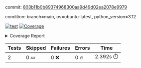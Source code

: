 commit: [803b11b0b89374968300aa9d49d02ea2078e9979](https://github.com/rcmdnk/boto3-session/tree/803b11b0b89374968300aa9d49d02ea2078e9979)

condition: branch=main, os=ubuntu-latest, python_version=3.12

[![test](https://github.com/rcmdnk/boto3-session/actions/workflows/test.yml/badge.svg)](https://github.com/rcmdnk/boto3-session/actions/runs/15987441983)
<a href="https://github.com/rcmdnk/boto3-session/blob/803b11b0b89374968300aa9d49d02ea2078e9979/README.md"><img alt="Coverage" src="https://img.shields.io/badge/Coverage-47%25-orange.svg" /></a><details><summary>Coverage Report </summary><table><tr><th>File</th><th>Stmts</th><th>Miss</th><th>Cover</th><th>Missing</th></tr><tbody><tr><td colspan="5"><b>src/boto3_session</b></td></tr><tr><td>&nbsp; &nbsp;<a href="https://github.com/rcmdnk/boto3-session/blob/803b11b0b89374968300aa9d49d02ea2078e9979/src/boto3_session/session.py">session.py</a></td><td>59</td><td>34</td><td>42%</td><td><a href="https://github.com/rcmdnk/boto3-session/blob/803b11b0b89374968300aa9d49d02ea2078e9979/src/boto3_session/session.py#L15-L18">15&ndash;18</a>, <a href="https://github.com/rcmdnk/boto3-session/blob/803b11b0b89374968300aa9d49d02ea2078e9979/src/boto3_session/session.py#L60">60</a>, <a href="https://github.com/rcmdnk/boto3-session/blob/803b11b0b89374968300aa9d49d02ea2078e9979/src/boto3_session/session.py#L68-L70">68&ndash;70</a>, <a href="https://github.com/rcmdnk/boto3-session/blob/803b11b0b89374968300aa9d49d02ea2078e9979/src/boto3_session/session.py#L73-L97">73&ndash;97</a>, <a href="https://github.com/rcmdnk/boto3-session/blob/803b11b0b89374968300aa9d49d02ea2078e9979/src/boto3_session/session.py#L100-L122">100&ndash;122</a>, <a href="https://github.com/rcmdnk/boto3-session/blob/803b11b0b89374968300aa9d49d02ea2078e9979/src/boto3_session/session.py#L125-L129">125&ndash;129</a>, <a href="https://github.com/rcmdnk/boto3-session/blob/803b11b0b89374968300aa9d49d02ea2078e9979/src/boto3_session/session.py#L132-L133">132&ndash;133</a>, <a href="https://github.com/rcmdnk/boto3-session/blob/803b11b0b89374968300aa9d49d02ea2078e9979/src/boto3_session/session.py#L136-L137">136&ndash;137</a></td></tr><tr><td><b>TOTAL</b></td><td><b>64</b></td><td><b>34</b></td><td><b>47%</b></td><td>&nbsp;</td></tr></tbody></table></details>

| Tests | Skipped | Failures | Errors | Time |
| ----- | ------- | -------- | -------- | ------------------ |
| 2 | 0 :zzz: | 0 :x: | 0 :fire: | 2.392s :stopwatch: |

